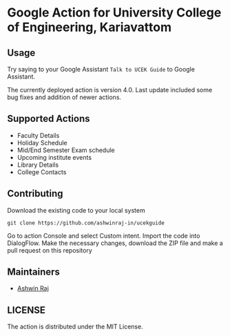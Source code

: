 
# Google Action for University College of Engineering, Kariavattom


## Usage
Try saying to your Google Assistant `Talk to UCEK Guide` to Google Assistant.

The currently deployed action is version 4.0. Last update included some bug fixes and addition of newer actions.

## Supported Actions
- Faculty Details
- Holiday Schedule
- Mid/End Semester Exam schedule
- Upcoming institute events
- Library Details
- College Contacts

## Contributing
Download the existing code to your local system
```
git clone https://github.com/ashwinraj-in/ucekguide
```
Go to action Console and select Custom intent. Import the code into DialogFlow. Make the necessary changes, download the ZIP file and make a pull request on this repository

## Maintainers
- [Ashwin Raj](https://github.com/ashwinraj-in/)

## LICENSE
 The action is distributed under the MIT License.
